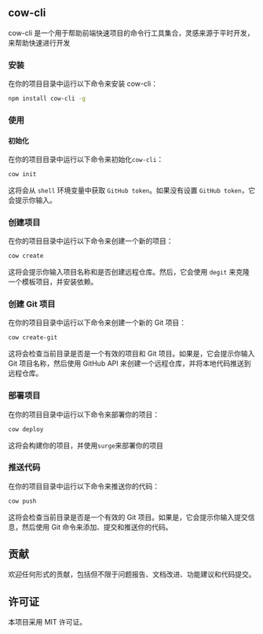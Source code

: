## cow-cli
cow-cli 是一个用于帮助前端快速项目的命令行工具集合，灵感来源于平时开发，来帮助快速进行开发

### 安装
在你的项目目录中运行以下命令来安装 cow-cli：
```bash
npm install cow-cli -g
```

### 使用
#### 初始化
在你的项目目录中运行以下命令来初始化`cow-cli`：
```bash
cow init
```

这将会从 `shell` 环境变量中获取 `GitHub token`。如果没有设置 `GitHub token`，它会提示你输入。

### 创建项目
在你的项目目录中运行以下命令来创建一个新的项目：
```bash
cow create
```

这将会提示你输入项目名称和是否创建远程仓库。然后，它会使用 `degit` 来克隆一个模板项目，并安装依赖。

### 创建 Git 项目
在你的项目目录中运行以下命令来创建一个新的 Git 项目：

```bash
cow create-git
```
这将会检查当前目录是否是一个有效的项目和 Git 项目。如果是，它会提示你输入 Git 项目名称，然后使用 GitHub API 来创建一个远程仓库，并将本地代码推送到远程仓库。

### 部署项目
在你的项目目录中运行以下命令来部署你的项目：

```bash
cow deploy
```
这将会构建你的项目，并使用`surge`来部署你的项目

### 推送代码
在你的项目目录中运行以下命令来推送你的代码：
```bash
cow push
```
这将会检查当前目录是否是一个有效的 Git 项目。如果是，它会提示你输入提交信息，然后使用 Git 命令来添加、提交和推送你的代码。

## 贡献
欢迎任何形式的贡献，包括但不限于问题报告、文档改进、功能建议和代码提交。

## 许可证
本项目采用 MIT 许可证。